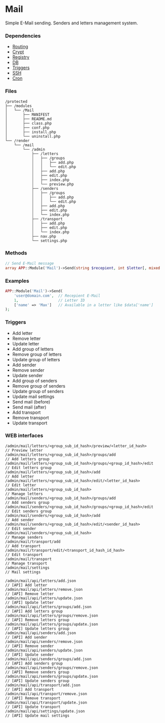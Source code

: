 # Mail
Simple E-Mail sending. Senders and letters management system.

### Dependencies
- [Routing](https://github.com/evildevel/php-shell/tree/master/protected/modules/Routing)
- [Crypt](https://github.com/evildevel/php-shell/tree/master/protected/modules/Crypt)
- [Registry](https://github.com/evildevel/php-shell/tree/master/protected/modules/Registry)
- [DB](https://github.com/evildevel/php-shell/tree/master/protected/modules/DB)
- [Triggers](https://github.com/evildevel/php-shell/tree/master/protected/modules/Triggers)
- [SSH](https://github.com/evildevel/php-shell/tree/master/protected/modules/SSH)
- [Cron](https://github.com/evildevel/php-shell/tree/master/protected/modules/Cron)

### Files
```
/protected
├── /modules
│   └── /Mail
│       ├── MANIFEST
│       ├── README.md
│       ├── class.php
│       ├── conf.php
│       ├── install.php
│       └── uninstall.php
└── /render
    └── /mail
        └── /admin
            ├── /letters
            │   ├── /groups
            │   │   ├── add.php
            │   │   └── edit.php
            │   ├── add.php
            │   ├── edit.php
            │   ├── index.php
            │   └── preview.php
            ├── /senders
            │   ├── /groups
            │   │   ├── add.php
            │   │   └── edit.php
            │   ├── add.php
            │   ├── edit.php
            │   └── index.php
            ├── /transport
            │   ├── add.php
            │   ├── edit.php
            │   └── index.php
            ├── nav.php
            └── settings.php
```

### Methods
```php
// Send E-Mail message
array APP::Module('Mail')->Send(string $recepient, int $letter[, mixed $params = false])
```

### Examples
```php
APP::Module('Mail')->Send(
    'user@domain.com',  // Recepient E-Mail
    1,                  // Letter ID
    ['name' => 'Max']   // Available in a letter like $data['name']
);
```

### Triggers
- Add letter
- Remove letter
- Update letter
- Add group of letters
- Remove group of letters
- Update group of letters
- Add sender
- Remove sender
- Update sender
- Add group of senders
- Remove group of senders
- Update group of senders
- Update mail settings
- Send mail (before)
- Send mail (after)
- Add transport
- Remove transport
- Update transport

### WEB interfaces
```
/admin/mail/letters/<group_sub_id_hash>/preview/<letter_id_hash>         // Preview letter
/admin/mail/letters/<group_sub_id_hash>/groups/add                       // Add letters group
/admin/mail/letters/<group_sub_id_hash>/groups/<group_id_hash>/edit      // Edit letters group
/admin/mail/letters/<group_sub_id_hash>/add                              // Add letter
/admin/mail/letters/<group_sub_id_hash>/edit/<letter_id_hash>            // Edit letter
/admin/mail/letters/<group_sub_id_hash>                                  // Manage letters
/admin/mail/senders/<group_sub_id_hash>/groups/add                       // Add senders group
/admin/mail/senders/<group_sub_id_hash>/groups/<group_id_hash>/edit      // Edit senders group
/admin/mail/senders/<group_sub_id_hash>/add                              // Add sender
/admin/mail/senders/<group_sub_id_hash>/edit/<sender_id_hash>            // Edit sender
/admin/mail/senders/<group_sub_id_hash>                                  // Manage senders
/admin/mail/transport/add                                                // Add transport
/admin/mail/transport/edit/<transport_id_hash_id_hash>                   // Edit transport
/admin/mail/transport                                                    // Manage transport
/admin/mail/settings                                                     // Mail settings

/admin/mail/api/letters/add.json                                         // [API] Add letter
/admin/mail/api/letters/remove.json                                      // [API] Remove letter
/admin/mail/api/letters/update.json                                      // [API] Update letter
/admin/mail/api/letters/groups/add.json                                  // [API] Add letters group
/admin/mail/api/letters/groups/remove.json                               // [API] Remove letters group
/admin/mail/api/letters/groups/update.json                               // [API] Update letters group
/admin/mail/api/senders/add.json                                         // [API] Add sender
/admin/mail/api/senders/remove.json                                      // [API] Remove sender
/admin/mail/api/senders/update.json                                      // [API] Update sender
/admin/mail/api/senders/groups/add.json                                  // [API] Add senders group
/admin/mail/api/senders/groups/remove.json                               // [API] Remove senders group
/admin/mail/api/senders/groups/update.json                               // [API] Update senders group
/admin/mail/api/transport/add.json                                       // [API] Add transport
/admin/mail/api/transport/remove.json                                    // [API] Remove transport
/admin/mail/api/transport/update.json                                    // [API] Update transport
/admin/mail/api/settings/update.json                                     // [API] Update mail settings
```